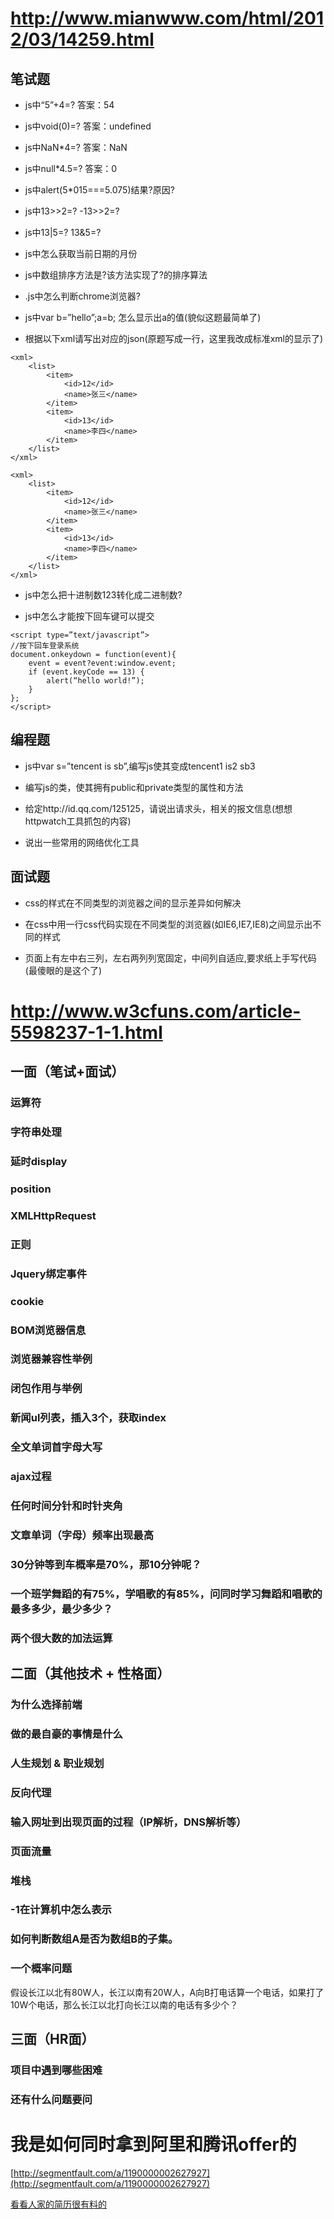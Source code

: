 
# http://www.mianwww.com/html/2012/03/14259.html

## 笔试题

- js中“5”+4=? 答案：54

- js中void(0)=? 答案：undefined

- js中NaN*4=? 答案：NaN

- js中null*4.5=? 答案：0

- js中alert(5*015===5.075)结果?原因?

- js中13>>2=? -13>>2=?

- js中13|5=? 13&5=?

- js中怎么获取当前日期的月份

- js中数组排序方法是?该方法实现了?的排序算法

- .js中怎么判断chrome浏览器?

- js中var b=”hello”;a=b; 怎么显示出a的值(貌似这题最简单了)

- 根据以下xml请写出对应的json(原题写成一行，这里我改成标准xml的显示了)

```
<xml>
    <list>
        <item>
            <id>12</id>
            <name>张三</name>
        </item>
        <item>
            <id>13</id>
            <name>李四</name>
        </item>
    </list>
</xml>

<xml>
    <list>
        <item>
            <id>12</id>
            <name>张三</name>
        </item>
        <item>
            <id>13</id>
            <name>李四</name>
        </item>
    </list>
</xml>
```

- js中怎么把十进制数123转化成二进制数?

- js中怎么才能按下回车键可以提交

```
<script type=”text/javascript”>
//按下回车登录系统
document.onkeydown = function(event){
    event = event?event:window.event;
    if (event.keyCode == 13) {
        alert(“hello world!”);
    }
};
</script>
```

## 编程题

- js中var s=”tencent is sb”,编写js使其变成tencent1 is2 sb3

- 编写js的类，使其拥有public和private类型的属性和方法

- 给定http://id.qq.com/125125，请说出请求头，相关的报文信息(想想httpwatch工具抓包的内容)

- 说出一些常用的网络优化工具


## 面试题

- css的样式在不同类型的浏览器之间的显示差异如何解决

- 在css中用一行css代码实现在不同类型的浏览器(如IE6,IE7,IE8)之间显示出不同的样式

- 页面上有左中右三列，左右两列列宽固定，中间列自适应,要求纸上手写代码(最傻眼的是这个了)

# http://www.w3cfuns.com/article-5598237-1-1.html

## 一面（笔试+面试） 


### 运算符 
### 字符串处理        
### 延时display        
### position        
### XMLHttpRequest        
### 正则
### Jquery绑定事件        
### cookie


### BOM浏览器信息
### 浏览器兼容性举例
### 闭包作用与举例
### 新闻ul列表，插入3个，获取index
### 全文单词首字母大写
### ajax过程

### 任何时间分针和时针夹角
### 文章单词（字母）频率出现最高
### 30分钟等到车概率是70%，那10分钟呢？
### 一个班学舞蹈的有75%，学唱歌的有85%，问同时学习舞蹈和唱歌的最多多少，最少多少？
### 两个很大数的加法运算

## 二面（其他技术 + 性格面）


### 为什么选择前端
### 做的最自豪的事情是什么
### 人生规划 & 职业规划
### 反向代理
### 输入网址到出现页面的过程（IP解析，DNS解析等）
### 页面流量
### 堆栈
### -1在计算机中怎么表示
### 如何判断数组A是否为数组B的子集。
### 一个概率问题

假设长江以北有80W人，长江以南有20W人，A向B打电话算一个电话，如果打了 
10W个电话，那么长江以北打向长江以南的电话有多少个？

## 三面（HR面）

### 项目中遇到哪些困难
### 还有什么问题要问 

# 我是如何同时拿到阿里和腾讯offer的

[http://segmentfault.com/a/1190000002627927](http://segmentfault.com/a/1190000002627927)

[看看人家的简历很有料的](https://github.com/yuanzm/resume)